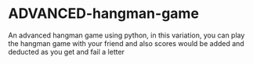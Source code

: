 # ADVANCED-hangman-game
An advanced hangman game using python, in this variation, you can play the hangman game with your friend and also scores would be added and deducted as you get and fail a letter
